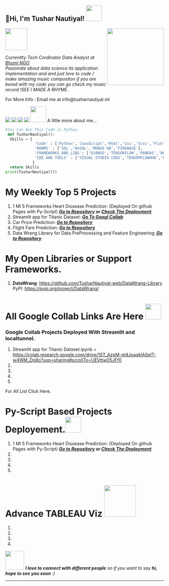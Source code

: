 <h2> 👋Hi, I'm Tushar Nautiyal! <img src="https://media.giphy.com/media/mGcNjsfWAjY5AEZNw6/giphy.gif" width="50"></h2>
<img align='right' src="https://c.tenor.com/w-boZxCBeu0AAAAi/career-great-employee.gif" width="180">
<img width="70" height="70" src="https://bhumi.ngo/wp-content/uploads/2020/12/Bhumi-Torchbearer-Logo-White-1500-PNG.png" width="30">
<p><em>Currentlty Tech Cordinator Data Analyst at <a href="https://www.bhumi.ngo">Bhumi NGO</a><span></span></br>Pasionate about data science its application implementation and and just love to code / make amazing music compositon if you are bored with my code you can go check my music record !SEE I MADE A RHYME.
</em></p>
For More Info : Email me at info@tusharnautiyal.ml

<a href="https://Instagram.com/Tusharnautiyal"><img src="https://img.shields.io/badge/@TusharNautiyal-E4405F?style=for-the-badge&logo=instagram&logoColor=white" /></a>
<a href="https://linkedin.com/in/Tusharnautiyal"><img src="https://img.shields.io/badge/TusharNautiyal-0077B5?style=for-the-badge&logo=linkedin&logoColor=white" /></a>
<a href="https://www.youtube.com/channel/UCsfYqXa3LoaLkB-9F2vmplA"><img src="https://img.shields.io/badge/Tushar Nautiyal-FF0000?style=for-the-badge&logo=youtube&logoColor=white"/></a>
<img src="https://img.shields.io/github/followers/tusharnautiyal-web?label=follow&style=social" />
<img src="https://media.giphy.com/media/VgCDAzcKvsR6OM0uWg/giphy.gif" width="50"> A little more about me...  


              
```python
#You Can Run This Code in Python.
 def TusharNautiyal():
  Skills = {
             'Code' : ['Python','JavaScript','Html','Css','Scss','Flutter'],
             'RDBMS' : ['SQL','NoSQL','MONGO DB','FIREBASE'],
             'FRAMEWORKS_AND_LIBS': ['DJANGO','TENSORFLOW','PANDAS','NUMPY','OPENCV','BOOTSTRAP','THREE.JS','ANIME.JS','SELENIUM','OpenCV','SCIKIT-LEARN','FLASK','STREAMLIT','FAST API'],
             'IDE AND TOOLS' : ['VISUAL STUDIO CODE','TENSORFLOWHUB','HEROKU','GITHUB','GOOGLE DATA STUDIO', 'GOOGLE ANALYTICS', 'MY SQL','TABLEAU','SQL','GOOGLE APP SCRIPT', 'MICROSOFT OFFICE','GOOGLE SUITE','GOOGLE COLLAB','JUPYTER NOTEBOOK']              
            }
  return Skills
print(TusharNautiyal())            
```

# My Weekly Top 5 Projects
1. 1 Ml 5 Frameworks Heart Dissease Prediction: (Deployed On github Pages with Py-Script) ***<a href = 'https://github.com/TusharNautiyal-web/Heart-Dissease-Prediction'> Go to Repository</a> or <a href = 'https://tusharnautiyal-web.github.io/Heart-Dissease-Prediction'>Check The Deployment</a>***
2. Streamlit app for Titanic Dataset: <a href = 'https://colab.research.google.com/drive/1ST_AzpM-qt4JxaqkIASeIT-w4WM_Dp8o?usp=sharing#scrollTo=UEVttw05JFf0'> ***Go To Googl Collab</a>***
3. Car Price Prediction: <a href = 'https://github.com/TusharNautiyal-web/Car_Price_Prediction_ML'> ***Go to Repository***</a>
4. Flight Fare Prediction: ***<a href = 'https://github.com/TusharNautiyal-web/Flight-Price-Prediction'> Go to Repository</a>*** 
5. Data Wrang Library for Data PreProcessing and Feature Engineering:***<a href = 'https://github.com/TusharNautiyal-web/DataWrang-Library'> Go to Repository</a>***  

# My Open Libraries or Support Frameworks.
1. **DataWrang**: https://github.com/TusharNautiyal-web/DataWrang-Library  PyPI: https://pypi.org/project/DataWrang/

# All Google Collab Links Are Here   <img src = 'https://upload.wikimedia.org/wikipedia/commons/thumb/d/d0/Google_Colaboratory_SVG_Logo.svg/1200px-Google_Colaboratory_SVG_Logo.svg.png' width = '50px'> 
### Google Collab Projects Deployed With Streamlit and localtunnel.
1. Streamlit app for Titanic Dataset.ipynb = https://colab.research.google.com/drive/1ST_AzpM-qt4JxaqkIASeIT-w4WM_Dp8o?usp=sharing#scrollTo=UEVttw05JFf0
2. 
3.
4.
5.
For All List Click Here.

# Py-Script Based Projects Deployement.<img src = 'https://user-images.githubusercontent.com/74553737/169845638-698103b4-597e-4bce-a2a8-ad21b61f5e4b.png' width = '50px'>
1. 1 Ml 5 Frameworks Heart Dissease Prediction: (Deployed On github Pages with Py-Script) ***<a href = 'https://github.com/TusharNautiyal-web/Heart-Dissease-Prediction'> Go to Repository</a> or <a href = 'https://tusharnautiyal-web.github.io/Heart-Dissease-Prediction'>Check The Deployment</a>***
2.
3.
4.
5.

# Advance TABLEAU Viz <img src = 'https://upload.wikimedia.org/wikipedia/commons/4/4b/Tableau_Logo.png' width = '100px'></img>
1. 
2.
3.
4.

<img src="https://media.giphy.com/media/LnQjpWaON8nhr21vNW/giphy.gif" width="60"> <em><b>I love to connect with different people</b> so if you want to say <b>hi, hope to see you soon</b> :)</em>

---
